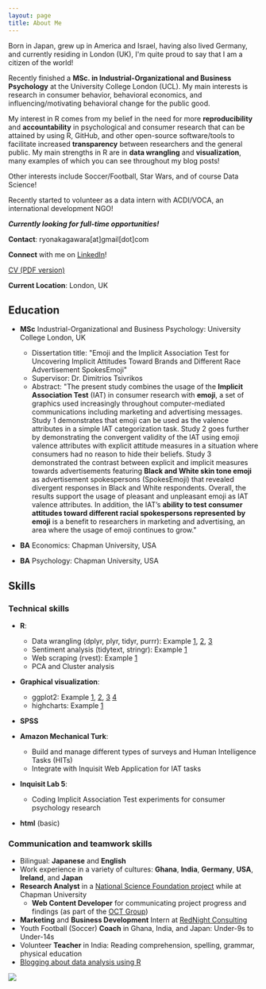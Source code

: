 ```yaml
---
layout: page
title: About Me
---
```


Born in Japan, grew up in America and Israel, having also lived Germany, and currently residing in London (UK), I'm quite proud to say that I am a citizen of the world!

Recently finished a **MSc. in Industrial-Organizational and Business Psychology** at the University College London (UCL). My main interests is research in consumer behavior, behavioral economics, and influencing/motivating behavioral change for the public good.

My interest in R comes from my belief in the need for more **reproducibility** and **accountability** in psychological and consumer research that can be attained by using R, GitHub, and other open-source software/tools to facilitate increased **transparency** between researchers and the general public. My main strengths in R are in **data wrangling** and **visualization**, many examples of which you can see throughout my blog posts!

Other interests include Soccer/Football, Star Wars, and of course Data Science!

Recently started to volunteer as a data intern with ACDI/VOCA, an international development NGO!

_**Currently looking for full-time opportunities!**_

**Contact**: ryonakagawara[at]gmail[dot]com

**Connect** with me on [LinkedIn](https://www.linkedin.com/in/ryonakagawara)!

[CV (PDF version)](http://ryo-n7.github.io/RyoNakagawara_cv.pdf)

**Current Location**: London, UK

## Education

* **MSc** Industrial-Organizational and Business Psychology: University College London, UK  
    + Dissertation title: "Emoji and the Implicit Association Test for Uncovering Implicit Attitudes Toward Brands and Different Race Advertisement SpokesEmoji"    
    + Supervisor: Dr. Dimitrios Tsivrikos
    + Abstract: "The present study combines the usage of the **Implicit Association Test** (IAT) in consumer research with **emoji**, a set of graphics used increasingly throughout computer-mediated communications including marketing and advertising messages. Study 1 demonstrates that emoji can be used as the valence attributes in a simple IAT categorization task. Study 2 goes further by demonstrating the convergent validity of the IAT using emoji valence attributes with explicit attitude measures in a situation where consumers had no reason to hide their beliefs. Study 3 demonstrated the contrast between explicit and implicit measures towards advertisements featuring **Black and White skin tone emoji** as advertisement spokespersons (SpokesEmoji) that revealed divergent responses in Black and White respondents. Overall, the results support the usage of pleasant and unpleasant emoji as IAT valence attributes. In addition, the IAT’s **ability to test consumer attitudes toward different racial spokespersons represented by emoji** is a benefit to researchers in marketing and advertising, an area where the usage of emoji continues to grow."
    
* **BA** Economics: Chapman University, USA

* **BA** Psychology: Chapman University, USA

## Skills
### Technical skills
* **R**:
  + Data wrangling (dplyr, plyr, tidyr, purrr): Example [1](https://ryo-n7.github.io/2017-09-10-sakura-bloom/), [2](https://ryo-n7.github.io/2017-09-18-global-peace-index/), [3](https://ryo-n7.github.io/2017-11-22-japan-xkcd-weather-index/)
  + Sentiment analysis (tidytext, stringr): Example [1](https://ryo-n7.github.io/2017-10-22-thrice-part-3/)
  + Web scraping (rvest): Example [1](https://ryo-n7.github.io/2017-09-18-global-peace-index/)
  + PCA and Cluster analysis

* **Graphical visualization**:
  + ggplot2: Example [1](https://ryo-n7.github.io/2017-10-22-thrice-part-3/), [2](https://ryo-n7.github.io/2017-09-18-global-peace-index/), [3](https://ryo-n7.github.io/2017-10-10-thrice-part-2/) [4](https://ryo-n7.github.io/2017-09-10-sakura-bloom/)
  + highcharts: Example [1](https://ryo-n7.github.io/2018-01-12-japan-postwar-economic-recovery/)

* **SPSS**

* **Amazon Mechanical Turk**:
  + Build and manage different types of surveys and Human Intelligence Tasks (HITs)
  + Integrate with Inquisit Web Application for IAT tasks

* **Inquisit Lab 5**:
  * Coding Implicit Association Test experiments for consumer psychology research

* **html** (basic)

### Communication and teamwork skills
* Bilingual: **Japanese** and **English**
* Work experience in a variety of cultures: **Ghana**, **India**, **Germany**, **USA**, **Ireland**, and **Japan**
* **Research Analyst** in a [National Science Foundation project](https://www.nsf.gov/awardsearch/showAward?AWD_ID=1322305&HistoricalAwards=false) while at Chapman University
  + **Web Content Developer** for communicating project progress and findings (as part of the [OCT Group](http://octgroup.org/))
* **Marketing** and **Business Development** Intern at [RedNight Consulting](https://www.rednightconsulting.com/) 
* Youth Football (Soccer) **Coach** in Ghana, India, and Japan: Under-9s to Under-14s
* Volunteer **Teacher** in India: Reading comprehension, spelling, grammar, physical education
* [Blogging about data analysis using R](https://ryo-n7.github.io/index)



![](../img/about-me.JPG)
